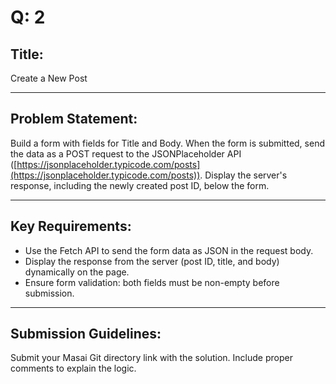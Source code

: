 # Q: 2

## Title:

Create a New Post

---

## Problem Statement:

Build a form with fields for Title and Body. When the form is submitted, send the data as a POST request to the JSONPlaceholder API ([https://jsonplaceholder.typicode.com/posts](https://jsonplaceholder.typicode.com/posts)). Display the server's response, including the newly created post ID, below the form.

---

## Key Requirements:

* Use the Fetch API to send the form data as JSON in the request body.
* Display the response from the server (post ID, title, and body) dynamically on the page.
* Ensure form validation: both fields must be non-empty before submission.

---

## Submission Guidelines:

Submit your Masai Git directory link with the solution.
Include proper comments to explain the logic.